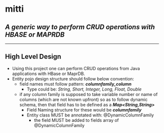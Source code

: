 # mitti
## *A generic way to perform CRUD operations with HBASE or MAPRDB*

-----------------
High Level Design
-----------------

- Using this project one can perform CRUD operations from Java applications with HBase or MaprDB.
- Entity pojo design structure should follow below convention:
  - field names must follow pattern: **_columnfamily_column_**
     - Type could be: _String, Short, Integer, Long, Float, Double_ 
  - if any column family is supposed to take variable number or name of columns (which are not known upfront) so as to follow dynamic schema, then that field has to be defined as a **_Map<String,String>_**
    - Field Naming structure for these would be **_columnfamily_**
    - Entity class MUST be annotated with: @DynamicColumnFamily
        - the field MUST be added to fields array of @DynamicColumnFamily
